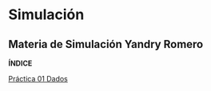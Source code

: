 # Simulación
## Materia de Simulación Yandry Romero

**ÍNDICE**

[Práctica 01 Dados](https://github.com/YandryRo97/Simulaci-n/tree/main/Pr%C3%A1ctica%201)
